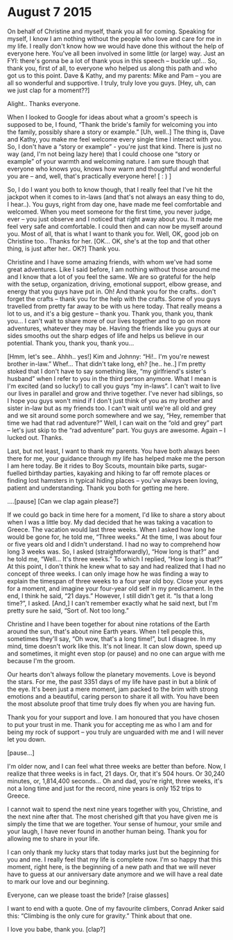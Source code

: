 # August 7 2015

On behalf of Christine and myself, thank you all for coming. Speaking for myself, I know I am nothing without the people who love and care for me in my life. I really don't know how we would  have done this without the help of everyone here. You've all been involved in some little (or large) way. Just an FYI: there's gonna be a lot of thank yous in this speech – buckle up!... So, thank you, first of all, to everyone who helped us along this path and who got us to this point. Dave & Kathy, and my parents: Mike and Pam – you are all so wonderful and supportive. I truly, truly love you guys. [Hey, uh, can we just clap for a moment??]

Alight.. Thanks everyone.

When I looked to Google for ideas about what a groom's speech is supposed to be, I found, “Thank the bride's family for welcoming you into the family, possibly share a story or example.” [Uh, well..] The thing is, Dave and Kathy, you make me feel welcome every single time I interact with you. So, I don't have a “story or example” - you're just that kind. There is just no way (and, I'm not being lazy here) that I could choose one “story or example” of your warmth and welcoming nature. I am sure though that everyone who knows you, knows how warm and thoughtful and wonderful you are – and, well, that's practically everyone here! [ : ) ]

So, I do I want you both to know though, that I really feel that I've hit the jackpot when it comes to in-laws (and that's not always an easy thing to do, I hear..). You guys, right from day one, have made me feel comfortable and welcomed. When you meet someone for the first time, you never judge, ever – you just observe and I noticed that right away about you. It made me feel very safe and comfortable. I could then and can now be myself around you. Most of all, that is what I want to thank you for. Well, OK, good job on Christine too.. Thanks for her. [OK... OK, she's at the top and that other thing, is just after her.. OK?] Thank you.

Christine and I have some amazing friends, with whom we've had some great adventures. Like I said before, I am nothing without those around me and I know that a lot of you feel the same. We are so grateful for the help with the setup, organization, driving, emotional support, elbow grease, and energy that you guys have put in. Oh! And thank you for the crafts.. don't forget the crafts – thank you for the help with the crafts. Some of you guys travelled from pretty far away to be with us here today. That really means a lot to us, and it's a big gesture – thank you. Thank you, thank you, thank you... I can't wait to share more of our lives together and to go on more adventures, whatever they may be. Having the friends like you guys at our sides smooths out the sharp edges of life and helps us believe in our potential. Thank you, thank you, thank you...

[Hmm, let's see.. Ahhh.. yes!] Kim and Johnny: “Hi!.. I'm you're newest brother in-law.” Whef... That didn't take long, eh? [he.. he..] I'm pretty stoked that I don't have to say something like, “my girlfriend's sister's husband” when I refer to you in the third person anymore. What I mean is I'm excited (and so lucky!) to call you guys “my in-laws”. I can't wait to live our lives in parallel and grow and thrive together. I've never had siblings, so I hope you guys won't mind if I don't just think of you as my brother and sister in-law but as my friends too. I can't wait until we're all old and grey and we sit around some porch somewhere and we say, “Hey, remember that time we had that rad adventure?” Well, I can wait on the “old and grey” part – let's just skip to the “rad adventure” part. You guys are awesome. Again – I lucked out. Thanks.

Last, but not least, I want to thank my parents. You have both always been there for me, your guidance through my life has helped make me the person I am here today. Be it rides to Boy Scouts, mountain bike parts, sugar-fuelled birthday parties, kayaking and hiking to far off remote places or finding lost hamsters in typical hiding places – you've always been loving, patient and understanding. Thank you both for getting me here.

....[pause] [Can we clap again please?]

If we could go back in time here for a moment, I'd like to share a story about when I was a little boy. My dad decided that he was taking a vacation to Greece. The vacation would last three weeks. When I asked how long he would be gone for, he told me, “Three weeks.” At the time, I was about four or five years old and I didn't understand. I had no way to comprehend how long 3 weeks was. So, I asked (straightforwardly), “How long is that?” and he told me, “Well... It's three weeks.” To which I replied, “How long is that?” At this point, I don't think he knew what to say and had realized that I had no concept of three weeks. I can only image how he was finding a way to explain the timespan of three weeks to a four year old boy. Close your eyes for a moment, and imagine your four-year old self in my predicament. In the end, I think he said, “21 days.” However, I still didn't get it. “Is that a long time?”, I asked. [And,] I can't remember exactly what he said next, but I'm pretty sure he said, “Sort of. Not too long.”

Christine and I have been together for about nine rotations of the Earth around the sun, that's about nine Earth years. When I tell people this, sometimes they'll say, “Oh wow, that's a long time!”, but I disagree. In my mind, time doesn't work like this. It's not linear. It can slow down, speed up and sometimes, it might even stop (or pause) and no one can argue with me because I'm the groom.

Our hearts don't always follow the planetary movements. Love is beyond the stars. For me, the past 3351 days of my life have past in but a blink of the eye. It's been just a mere moment, jam packed to the brim with strong emotions and a beautiful, caring person to share it all with. You have been the most absolute proof that time truly does fly when you are having fun.

Thank you for your support and love. I am honoured that you have chosen to put your trust in me. Thank you for accepting me as who I am and for being my rock of support – you truly are unguarded with me and I will never let you down.

[pause...]

I'm older now, and I can feel what three weeks are better than before. Now, I realize that three weeks is in fact, 21 days. Or, that it's 504 hours. Or 30,240 minutes, or, 1,814,400 seconds... Oh and dad, you're right, three weeks, it's not a long time and just for the record, nine years is only 152 trips to Greece.

I cannot wait to spend the next nine years together with you, Christine, and the next nine after that. The most cherished gift that you have given me is simply the time that we are together. Your sense of humour, your smile and your laugh, I have never found in another human being. Thank you for allowing me to share in your life.

I can only thank my lucky stars that today marks just but the beginning for you and me. I really feel that my life is complete now. I'm so happy that this moment, right here, is the beginning of a new path and that we will never have to guess at our anniversary date anymore and we will have a real date to mark our love and our beginning.

Everyone, can we please toast the bride?  [raise glasses]

I want to end with a quote. One of my favourite climbers, Conrad Anker said this: “Climbing is the only cure for gravity.” Think about that one.

I love you babe, thank you. [clap?]
